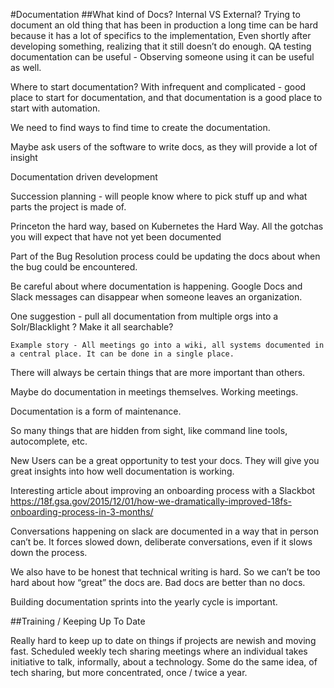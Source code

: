 #Documentation
##What kind of Docs?  Internal VS External?
Trying to document an old thing that has been in production a long time can be hard because it has a lot of specifics to the implementation, 
Even shortly after developing something, realizing that it still doesn’t do enough.
QA testing documentation can be useful - Observing someone using it can be useful as well.

Where to start documentation? 
With infrequent and complicated - good place to start for documentation, and that documentation is a good place to start with automation.

We need to find ways to find time to create the documentation.

Maybe ask users of the software to write docs, as they will provide a lot of insight 

Documentation driven development


Succession planning - will people know where to pick stuff up and what parts the project is made of.

Princeton the hard way, based on Kubernetes the Hard Way. All the gotchas you will expect that have not yet been documented 

Part of the Bug Resolution process could be updating the docs about when the bug could be encountered.

Be careful about where documentation is happening. Google Docs and Slack messages can disappear when someone leaves an organization.

One suggestion - pull all documentation from multiple orgs into a Solr/Blacklight ? Make it all searchable?

	Example story - All meetings go into a wiki, all systems documented in a central place. It can be done in a single place.

There will always be certain things that are more important than others.

Maybe do documentation in meetings themselves. Working meetings.

Documentation is a form of maintenance. 

So many things that are hidden from sight, like command line tools, autocomplete, etc.

New Users can be a great opportunity to test your docs. They will give you great insights into how well documentation is working.

Interesting article about improving an onboarding process with a Slackbot
https://18f.gsa.gov/2015/12/01/how-we-dramatically-improved-18fs-onboarding-process-in-3-months/

Conversations happening on slack are documented in a way that in person can’t be. It forces slowed down, deliberate conversations, even if it slows down the process.

We also have to be honest that technical writing is hard. So we can’t be too hard about how “great” the docs are. Bad docs are better than no docs.

Building documentation sprints into the yearly cycle is important.


##Training / Keeping Up To Date

Really hard to keep up to date on things if projects are newish and moving fast.
Scheduled weekly tech sharing meetings where an individual takes initiative to talk, informally, about a technology. 
Some do the same idea, of tech sharing, but more concentrated, once / twice a year.

